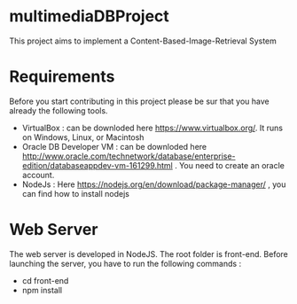 # multimediaDBProject
This project aims to implement a Content-Based-Image-Retrieval System

# Requirements 
Before you start contributing in this project please be sur that you have already the following tools. 
- VirtualBox : can be downloded here https://www.virtualbox.org/. It runs on Windows, Linux, or Macintosh
- Oracle DB Developer VM : can be downloded here http://www.oracle.com/technetwork/database/enterprise-edition/databaseappdev-vm-161299.html . You need to create an oracle account. 
- NodeJs : Here https://nodejs.org/en/download/package-manager/ , you can find how to install nodejs 

# Web Server 
The web server is developed in NodeJS. The root folder is front-end. 
Before launching the server, you have to run the following commands : 
- cd front-end 
- npm install 
